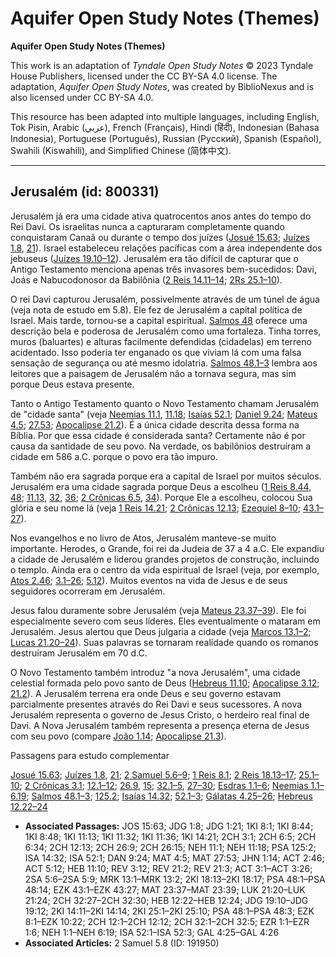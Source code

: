 # Aquifer Open Study Notes (Themes)

**Aquifer Open Study Notes (Themes)**

This work is an adaptation of *Tyndale Open Study Notes* © 2023 Tyndale House Publishers, licensed under the CC BY\-SA 4\.0 license. The adaptation, *Aquifer Open Study Notes*, was created by BiblioNexus and is also licensed under CC BY\-SA 4\.0\.

This resource has been adapted into multiple languages, including English, Tok Pisin, Arabic (عربي), French (Français), Hindi (हिंदी), Indonesian (Bahasa Indonesia), Portuguese (Português), Russian (Русский), Spanish (Español), Swahili (Kiswahili), and Simplified Chinese (简体中文).



--------------------------------

## Jerusalém (id: 800331)

Jerusalém já era uma cidade ativa quatrocentos anos antes do tempo do Rei Davi. Os israelitas nunca a capturaram completamente quando conquistaram Canaã ou durante o tempo dos juízes ([Josué 15\.63](https://ref.ly/Josh15:63); [Juízes 1\.8](https://ref.ly/Judg1:8), [21](https://ref.ly/Judg1:21)). Israel estabeleceu relações pacíficas com a área independente dos jebuseus ([Juízes 19\.10–12](https://ref.ly/Judg19:10-Judg19:12)). Jerusalém era tão difícil de capturar que o Antigo Testamento menciona apenas três invasores bem\-sucedidos: Davi, Joás e Nabucodonosor da Babilônia ([2 Reis 14\.11–14](https://ref.ly/2Kgs14:11-2Kgs14:14); [2Rs 25\.1–10](https://ref.ly/2Kgs25:1-2Kgs25:10)).

O rei Davi capturou Jerusalém, possivelmente através de um túnel de água (veja nota de estudo em 5\.8). Ele fez de Jerusalém a capital política de Israel. Mais tarde, tornou\-se a capital espiritual. [Salmos 48](https://ref.ly/Ps48:1-Ps48:14) oferece uma descrição bela e poderosa de Jerusalém como uma fortaleza. Tinha torres, muros (baluartes) e alturas facilmente defendidas (cidadelas) em terreno acidentado. Isso poderia ter enganado os que viviam lá com uma falsa sensação de segurança ou até mesmo idolatria. [Salmos 48\.1–3](https://ref.ly/Ps48:1-Ps48:3) lembra aos leitores que a paisagem de Jerusalém não a tornava segura, mas sim porque Deus estava presente.

Tanto o Antigo Testamento quanto o Novo Testamento chamam Jerusalém de "cidade santa" (veja [Neemias 11\.1](https://ref.ly/Neh11:1), [11\.18](https://ref.ly/Neh11:18); [Isaías 52\.1](https://ref.ly/Isa52:1); [Daniel 9\.24](https://ref.ly/Dan9:24); [Mateus 4\.5](https://ref.ly/Matt4:5); [27\.53](https://ref.ly/Matt27:53); [Apocalipse 21\.2](https://ref.ly/Rev21:2)). É a única cidade descrita dessa forma na Bíblia. Por que essa cidade é considerada santa? Certamente não é por causa da santidade de seu povo. Na verdade, os babilônios destruíram a cidade em 586 a.C. porque o povo era tão impuro.

Também não era sagrada porque era a capital de Israel por muitos séculos. Jerusalém era uma cidade sagrada porque Deus a escolheu ([1 Reis 8\.44](https://ref.ly/1Kgs8:44), [48](https://ref.ly/1Kgs8:48); [11\.13](https://ref.ly/1Kgs11:13), [32](https://ref.ly/1Kgs11:32), [36](https://ref.ly/1Kgs11:36); [2 Crônicas 6\.5](https://ref.ly/2Chr6:5), [34](https://ref.ly/2Chr6:34)). Porque Ele a escolheu, colocou Sua glória e seu nome lá (veja [1 Reis 14\.21](https://ref.ly/1Kgs14:21); [2 Crônicas 12\.13](https://ref.ly/2Chr12:13); [Ezequiel 8–10](https://ref.ly/Ezek8:1-Ezek10:22); [43\.1–27](https://ref.ly/Ezek43:1-Ezek43:27)).

Nos evangelhos e no livro de Atos, Jerusalém manteve\-se muito importante. Herodes, o Grande, foi rei da Judeia de 37 a 4 a.C. Ele expandiu a cidade de Jerusalém e liderou grandes projetos de construção, incluindo o templo. Ainda era o centro da vida espiritual de Israel (veja, por exemplo, [Atos 2\.46](https://ref.ly/Acts2:46); [3\.1–26](https://ref.ly/Acts3:1-Acts3:26); [5\.12](https://ref.ly/Acts5:12)). Muitos eventos na vida de Jesus e de seus seguidores ocorreram em Jerusalém.

Jesus falou duramente sobre Jerusalém (veja [Mateus 23\.37–39](https://ref.ly/Matt23:37-Matt23:39)). Ele foi especialmente severo com seus líderes. Eles eventualmente o mataram em Jerusalém. Jesus alertou que Deus julgaria a cidade (veja [Marcos 13\.1–2](https://ref.ly/Mark13:1-Mark13:2); [Lucas 21\.20–24](https://ref.ly/Luke21:20-Luke21:24)). Suas palavras se tornaram realidade quando os romanos destruíram Jerusalém em 70 d.C.

O Novo Testamento também introduz "a nova Jerusalém", uma cidade celestial formada pelo povo santo de Deus ([Hebreus 11\.10](https://ref.ly/Heb11:10); [Apocalipse 3\.12](https://ref.ly/Rev3:12); [21\.2](https://ref.ly/Rev21:2)). A Jerusalém terrena era onde Deus e seu governo estavam parcialmente presentes através do Rei Davi e seus sucessores. A nova Jerusalém representa o governo de Jesus Cristo, o herdeiro real final de Davi. A Nova Jerusalém também representa a presença eterna de Jesus com seu povo (compare [João 1\.14](https://ref.ly/John1:14); [Apocalipse 21\.3](https://ref.ly/Rev21:3)).

Passagens para estudo complementar

[Josué 15\.63](https://ref.ly/Josh15:63); [Juízes 1\.8](https://ref.ly/Judg1:8), [21](https://ref.ly/Judg1:21); [2 Samuel 5\.6–9](https://ref.ly/2Sam5:6-2Sam5:9); [1 Reis 8\.1](https://ref.ly/1Kgs8:1); [2 Reis 18\.13–17](https://ref.ly/2Kgs18:13-2Kgs18:17); [25\.1–10](https://ref.ly/2Kgs25:1-2Kgs25:10); [2 Crônicas 3\.1](https://ref.ly/2Chr3:1); [12\.1–12](https://ref.ly/2Chr12:1-2Chr12:12); [26\.9](https://ref.ly/2Chr26:9), [15](https://ref.ly/2Chr26:15); [32\.1–5](https://ref.ly/2Chr32:1-2Chr32:5), [27–30](https://ref.ly/2Chr32:27-2Chr32:30); [Esdras 1\.1–6](https://ref.ly/Ezra1:1-Ezra1:6); [Neemias 1\.1–6\.19](https://ref.ly/Neh1:1-Neh6:19); [Salmos 48\.1–3](https://ref.ly/Ps48:1-Ps48:3); [125\.2](https://ref.ly/Ps125:2); [Isaías 14\.32](https://ref.ly/Isa14:32); [52\.1–3](https://ref.ly/Isa52:1-Isa52:3); [Gálatas 4\.25–26](https://ref.ly/Gal4:25-Gal4:26); [Hebreus 12\.22–24](https://ref.ly/Heb12:22-Heb12:24)

* **Associated Passages:** JOS 15:63; JDG 1:8; JDG 1:21; 1KI 8:1; 1KI 8:44; 1KI 8:48; 1KI 11:13; 1KI 11:32; 1KI 11:36; 1KI 14:21; 2CH 3:1; 2CH 6:5; 2CH 6:34; 2CH 12:13; 2CH 26:9; 2CH 26:15; NEH 11:1; NEH 11:18; PSA 125:2; ISA 14:32; ISA 52:1; DAN 9:24; MAT 4:5; MAT 27:53; JHN 1:14; ACT 2:46; ACT 5:12; HEB 11:10; REV 3:12; REV 21:2; REV 21:3; ACT 3:1–ACT 3:26; 2SA 5:6–2SA 5:9; MRK 13:1–MRK 13:2; 2KI 18:13–2KI 18:17; PSA 48:1–PSA 48:14; EZK 43:1–EZK 43:27; MAT 23:37–MAT 23:39; LUK 21:20–LUK 21:24; 2CH 32:27–2CH 32:30; HEB 12:22–HEB 12:24; JDG 19:10–JDG 19:12; 2KI 14:11–2KI 14:14; 2KI 25:1–2KI 25:10; PSA 48:1–PSA 48:3; EZK 8:1–EZK 10:22; 2CH 12:1–2CH 12:12; 2CH 32:1–2CH 32:5; EZR 1:1–EZR 1:6; NEH 1:1–NEH 6:19; ISA 52:1–ISA 52:3; GAL 4:25–GAL 4:26
* **Associated Articles:** 2 Samuel 5.8 (ID: 191950)

